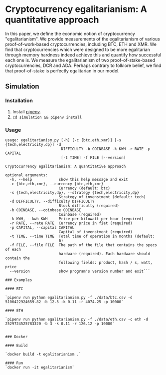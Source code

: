# Cryptocurrency egalitarianism: A quantitative approach

In this paper, we define the economic notion of cryptocurrency
"egalitarianism". We provide measurements of the egalitarianism of various
proof-of-work-based cryptocurrencies, including BTC, ETH and XMR. We find that
cryptocurrencies which were designed to be more egalitarian through memory
hardness indeed achieve this and quantify how successful each one is. We
measure the egalitarianism of two proof-of-stake-based cryptocurrencies, DCR
and ADA. Perhaps contrary to folklore belief, we find that proof-of-stake is
perfectly egalitarian in our model.


## Simulation

### Installation

1. Install [pipenv](https://github.com/pypa/pipenv).
2. `cd simulation && pipenv install`

### Usage

```
usage: egalitarianism.py [-h] [-c {btc,eth,xmr}] [-s {tech,electricity,dp}] -d
                         DIFFICULTY -b COINBASE -k KWH -r RATE -p CAPITAL
                         [-t TIME] -f FILE [--version]

Cryptocurrency egalitarianism: A quantitative approach

optional arguments:
  -h, --help            show this help message and exit
  -c {btc,eth,xmr}, --currency {btc,eth,xmr}
                        Currency (default: btc)
  -s {tech,electricity,dp}, --strategy {tech,electricity,dp}
                        Strategy of invenstment (default: tech)
  -d DIFFICULTY, --difficulty DIFFICULTY
                        Block difficulty (required)
  -b COINBASE, --coinbase COINBASE
                        Coinbase (required)
  -k KWH, --kwh KWH     Price per kilowatt per hour (required)
  -r RATE, --rate RATE  Currency price in fiat (required)
  -p CAPITAL, --capital CAPITAL
                        Capital of invenstment (required)
  -t TIME, --time TIME  Total time of operation in months (default:
                        6)
  -f FILE, --file FILE  The path of the file that contains the specs of each
                        hardware (required). Each hardware should contain the
                        following fields: product, hash / s, watt, price
  --version             show program's version number and exit```

### Examples

#### BTC

`pipenv run python egalitarianism.py -f ./data/btc.csv -d 5106422924659.82 -b 12.5 -k 0.11 -r 4074.25 -p 10000`

#### ETH

`pipenv run python egalitarianism.py -f ./data/eth.csv -c eth -d 2529724525783320 -b 3 -k 0.11 -r 126.12 -p 10000`


### Docker

#### Build

`docker build -t egalitarianism .`

#### Run
`docker run -it egalitarianism`

